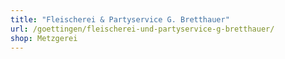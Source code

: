 ```yaml
---
title: "Fleischerei & Partyservice G. Bretthauer"
url: /goettingen/fleischerei-und-partyservice-g-bretthauer/
shop: Metzgerei
---
```

